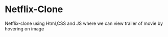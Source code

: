 # Netflix-Clone
Netflix-clone using Html,CSS and JS where we can view trailer of movie by hovering on image
